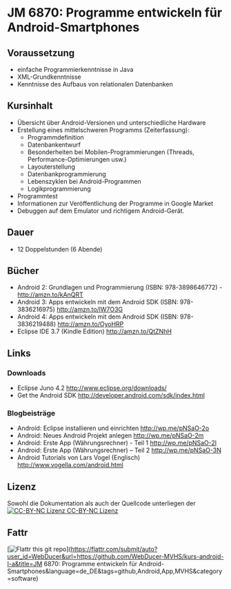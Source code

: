 JM 6870: Programme entwickeln für Android-Smartphones
=====================================================
Voraussetzung
-------------
- einfache Programmierkenntnisse in Java
- XML-Grundkenntnisse
- Kenntnisse des Aufbaus von relationalen Datenbanken

Kursinhalt
----------
- Übersicht über Android-Versionen und unterschiedliche Hardware
- Erstellung eines mittelschweren Programms (Zeiterfassung):
    - Programmdefinition
    - Datenbankentwurf
    - Besonderheiten bei Mobilen-Programmierungen (Threads, Performance-Optimierungen usw.)
    - Layouterstellung
    - Datenbankprogrammierung
    - Lebenszyklen bei Android-Programmen
    - Logikprogrammierung
- Programmtest
- Informationen zur Veröffentlichung der Programme in Google Market
- Debuggen auf dem Emulator und richtigem Android-Gerät.

Dauer
-----
- 12 Doppelstunden (6 Abende)

Bücher
------
- Android 2: Grundlagen und Programmierung (ISBN: 978-3898646772) - <http://amzn.to/kAnQRT>
- Android 3: Apps entwickeln mit dem Android SDK (ISBN: 978-3836216975) <http://amzn.to/lW7O3G>
- Android 4: Apps entwickeln mit dem Android SDK (ISBN: 978-3836219488) <http://amzn.to/OyoHRP>
- Eclipse IDE 3.7 (Kindle Edition) <http://amzn.to/QtZNhH>

Links
-----
### Downloads
- Eclipse Juno 4.2 <http://www.eclipse.org/downloads/>
- Get the Android SDK <http://developer.android.com/sdk/index.html>

### Blogbeisträge
- Android: Eclipse installieren und einrichten <http://wp.me/pNSaO-2o>
- Android: Neues Android Projekt anlegen <http://wp.me/pNSaO-2m>
- Android: Erste App (Währungsrechner) - Teil 1 <http://wp.me/pNSaO-2l>
- Android: Erste App (Währungsrechner) – Teil 2 <http://wp.me/pNSaO-3N>
- Android Tutorials von Lars Vogel (Englisch) <http://www.vogella.com/android.html>

Lizenz
------
Sowohl die Dokumentation als auch der Quellcode unterliegen der [![CC-BY-NC Lizenz](http://i.creativecommons.org/l/by-nc/3.0/88x31.png) CC-BY-NC Lizenz](http://creativecommons.org/licenses/by-nc/3.0/deed.de)

Fattr
-----
[![Flattr this git repo](http://api.flattr.com/button/flattr-badge-large.png)](https://flattr.com/submit/auto?user_id=WebDucer&url=https://github.com/WebDucer-MVHS/kurs-android-I-a&title=JM 6870: Programme entwickeln für Android-Smartphones&language=de_DE&tags=github,Android,App,MVHS&category=software)